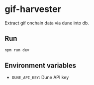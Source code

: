 # gif-harvester

Extract gif onchain data via dune into db. 

## Run

```bash
npm run dev
```

## Environment variables

- `DUNE_API_KEY`: Dune API key

